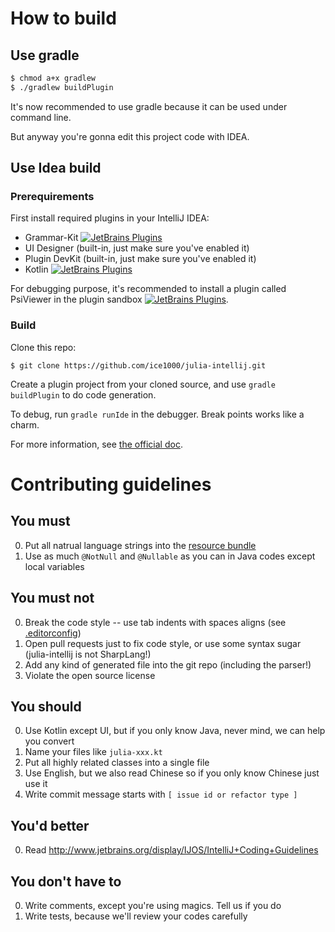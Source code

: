 # How to build

## Use gradle

```bash
$ chmod a+x gradlew
$ ./gradlew buildPlugin
```

It's now recommended to use gradle because it can be used under command line.

But anyway you're gonna edit this project code with IDEA.

## Use Idea build

### Prerequirements

First install required plugins in your IntelliJ IDEA:

+ Grammar-Kit [![JetBrains Plugins](https://img.shields.io/jetbrains/plugin/v/6606-grammar-kit.svg)](https://plugins.jetbrains.com/plugin/6606-grammar-kit)
+ UI Designer (built-in, just make sure you've enabled it)
+ Plugin DevKit (built-in, just make sure you've enabled it)
+ Kotlin [![JetBrains Plugins](https://img.shields.io/jetbrains/plugin/v/6954-kotlin.svg)](https://plugins.jetbrains.com/plugin/6954-kotlin)

For debugging purpose, it's recommended to install a plugin called PsiViewer in the plugin sandbox [![JetBrains Plugins](https://plugins.jetbrains.com/plugin/227-psiviewer)](https://plugins.jetbrains.com/plugin/227-psiviewer).

### Build

Clone this repo:

```shell
$ git clone https://github.com/ice1000/julia-intellij.git
```

Create a plugin project from your cloned source, and use `gradle buildPlugin` to do code generation.

To debug, run `gradle runIde` in the debugger. Break points works like a charm.

For more information, see [the official doc](http://www.jetbrains.org/intellij/sdk/docs/basics.html).

# Contributing guidelines

## You must

0. Put all natrual language strings into the [resource bundle](res/org/ice1000/julia/lang/julia-bundle.properties)
0. Use as much `@NotNull` and `@Nullable` as you can in Java codes except local variables

## You must not

0. Break the code style -- use tab indents with spaces aligns (see [.editorconfig](.editorconfig))
0. Open pull requests just to fix code style, or use some syntax sugar (julia-intellij is not SharpLang!)
0. Add any kind of generated file into the git repo (including the parser!)
0. Violate the open source license

## You should

0. Use Kotlin except UI, but if you only know Java, never mind, we can help you convert
0. Name your files like `julia-xxx.kt`
0. Put all highly related classes into a single file
0. Use English, but we also read Chinese so if you only know Chinese just use it
0. Write commit message starts with `[ issue id or refactor type ]`

## You'd better

0. Read http://www.jetbrains.org/display/IJOS/IntelliJ+Coding+Guidelines

## You don't have to

0. Write comments, except you're using magics. Tell us if you do
0. Write tests, because we'll review your codes carefully
